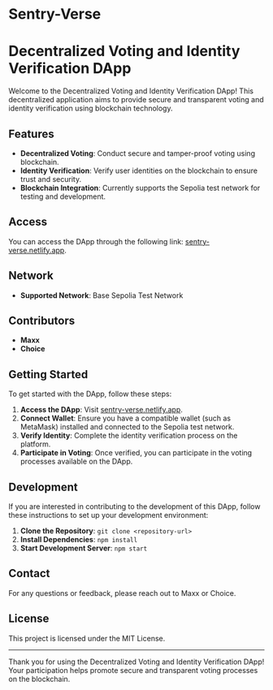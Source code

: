 # Sentry-Verse
# Decentralized Voting and Identity Verification DApp

Welcome to the Decentralized Voting and Identity Verification DApp! This decentralized application aims to provide secure and transparent voting and identity verification using blockchain technology. 

## Features

- **Decentralized Voting**: Conduct secure and tamper-proof voting using blockchain.
- **Identity Verification**: Verify user identities on the blockchain to ensure trust and security.
- **Blockchain Integration**: Currently supports the Sepolia test network for testing and development.

## Access

You can access the DApp through the following link: [sentry-verse.netlify.app](https://sentry-verse.netlify.app).

## Network

- **Supported Network**: Base Sepolia Test Network

## Contributors

- **Maxx**
- **Choice**

## Getting Started

To get started with the DApp, follow these steps:

1. **Access the DApp**: Visit [sentry-verse.netlify.app](https://sentry-verse.netlify.app).
2. **Connect Wallet**: Ensure you have a compatible wallet (such as MetaMask) installed and connected to the Sepolia test network.
3. **Verify Identity**: Complete the identity verification process on the platform.
4. **Participate in Voting**: Once verified, you can participate in the voting processes available on the DApp.

## Development

If you are interested in contributing to the development of this DApp, follow these instructions to set up your development environment:

1. **Clone the Repository**: `git clone <repository-url>`
2. **Install Dependencies**: `npm install`
3. **Start Development Server**: `npm start`

## Contact

For any questions or feedback, please reach out to Maxx or Choice.

## License

This project is licensed under the MIT License.

---

Thank you for using the Decentralized Voting and Identity Verification DApp! Your participation helps promote secure and transparent voting processes on the blockchain.
